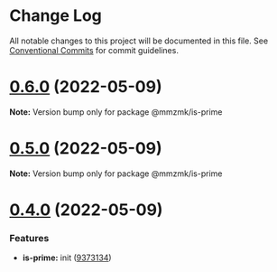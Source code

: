 # Change Log

All notable changes to this project will be documented in this file.
See [Conventional Commits](https://conventionalcommits.org) for commit guidelines.

# [0.6.0](https://github.com/MM25Zamanian/mmzmk/compare/v0.5.1...v0.6.0) (2022-05-09)

**Note:** Version bump only for package @mmzmk/is-prime





# [0.5.0](https://github.com/MM25Zamanian/mmzmk/compare/v0.4.1...v0.5.0) (2022-05-09)

**Note:** Version bump only for package @mmzmk/is-prime





# [0.4.0](https://github.com/MM25Zamanian/mmzmk/compare/v0.3.1...v0.4.0) (2022-05-09)


### Features

* **is-prime:** init ([9373134](https://github.com/MM25Zamanian/mmzmk/commit/9373134f04b46968a51011bb7c4c5b57d609a0d4))

